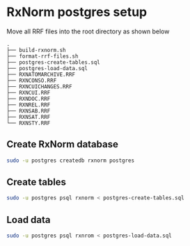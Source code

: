 # RxNorm postgres setup
Move all RRF files into the root directory
as shown below

```
.
├── build-rxnorm.sh
├── format-rrf-files.sh
├── postgres-create-tables.sql
├── postgres-load-data.sql
├── RXNATOMARCHIVE.RRF
├── RXNCONSO.RRF
├── RXNCUICHANGES.RRF
├── RXNCUI.RRF
├── RXNDOC.RRF
├── RXNREL.RRF
├── RXNSAB.RRF
├── RXNSAT.RRF
└── RXNSTY.RRF
```

## Create RxNorm database

```bash
sudo -u postgres createdb rxnorm postgres
```

## Create tables
```bash
sudo -u postgres psql rxnorm < postgres-create-tables.sql
```

## Load data
```bash
sudo -u postgres psql rxnrom < postgres-load-data.sql
```
